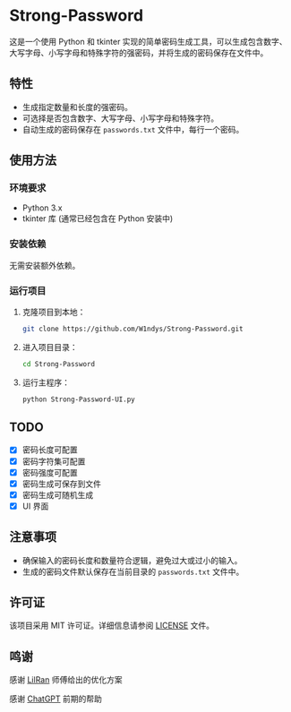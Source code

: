 # Strong-Password

这是一个使用 Python 和 tkinter 实现的简单密码生成工具，可以生成包含数字、大写字母、小写字母和特殊字符的强密码，并将生成的密码保存在文件中。

## 特性

- 生成指定数量和长度的强密码。
- 可选择是否包含数字、大写字母、小写字母和特殊字符。
- 自动生成的密码保存在 `passwords.txt` 文件中，每行一个密码。

## 使用方法

### 环境要求

- Python 3.x
- tkinter 库 (通常已经包含在 Python 安装中)

### 安装依赖

无需安装额外依赖。

### 运行项目

1. 克隆项目到本地：

   ```bash
   git clone https://github.com/W1ndys/Strong-Password.git
   ```

2. 进入项目目录：

   ```bash
   cd Strong-Password
   ```

3. 运行主程序：

   ```bash
   python Strong-Password-UI.py
   ```

## TODO

- [x] 密码长度可配置
- [x] 密码字符集可配置
- [x] 密码强度可配置
- [x] 密码生成可保存到文件
- [x] 密码生成可随机生成
- [x] UI 界面

## 注意事项

- 确保输入的密码长度和数量符合逻辑，避免过大或过小的输入。
- 生成的密码文件默认保存在当前目录的 `passwords.txt` 文件中。

## 许可证

该项目采用 MIT 许可证。详细信息请参阅 [LICENSE](LICENSE) 文件。

## 鸣谢

感谢 [LilRan](https://github.com/Lil-Ran) 师傅给出的优化方案

感谢 [ChatGPT](https://chatgpt.com/) 前期的帮助
